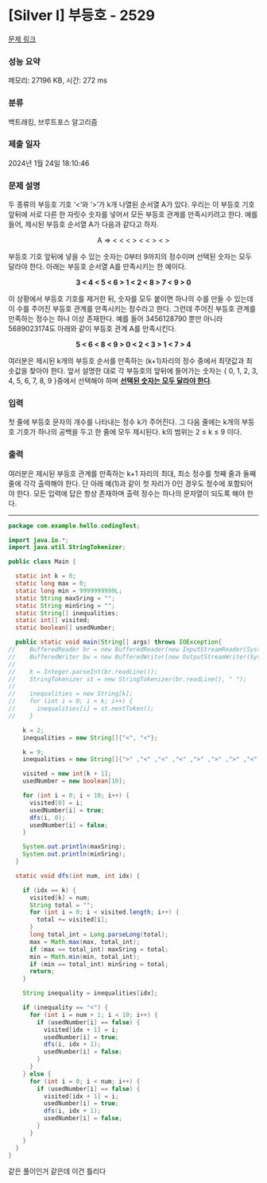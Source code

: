 # [Silver I] 부등호 - 2529 

[문제 링크](https://www.acmicpc.net/problem/2529) 

### 성능 요약

메모리: 27196 KB, 시간: 272 ms

### 분류

백트래킹, 브루트포스 알고리즘

### 제출 일자

2024년 1월 24일 18:10:46

### 문제 설명

<p>두 종류의 부등호 기호 ‘<’와 ‘>’가 k개 나열된 순서열 A가 있다. 우리는 이 부등호 기호 앞뒤에 서로 다른 한 자릿수 숫자를 넣어서 모든 부등호 관계를 만족시키려고 한다. 예를 들어, 제시된 부등호 순서열 A가 다음과 같다고 하자. </p>

<p style="text-align: center;">A ⇒ < < < > < < > < ></p>

<p>부등호 기호 앞뒤에 넣을 수 있는 숫자는 0부터 9까지의 정수이며 선택된 숫자는 모두 달라야 한다. 아래는 부등호 순서열 A를 만족시키는 한 예이다. </p>

<p style="text-align: center;"><strong>3 < 4 < 5 < 6 > 1 < 2 < 8 > 7 < 9 > 0</strong></p>

<p>이 상황에서 부등호 기호를 제거한 뒤, 숫자를 모두 붙이면 하나의 수를 만들 수 있는데 이 수를 주어진 부등호 관계를 만족시키는 정수라고 한다. 그런데 주어진 부등호 관계를 만족하는 정수는 하나 이상 존재한다. 예를 들어 3456128790 뿐만 아니라 5689023174도 아래와 같이 부등호 관계 A를 만족시킨다. </p>

<p style="text-align: center;"><strong>5 < 6 < 8 < 9 > 0 < 2 < 3 > 1 < 7 > 4</strong></p>

<p>여러분은 제시된 k개의 부등호 순서를 만족하는 (k+1)자리의 정수 중에서 최댓값과 최솟값을 찾아야 한다. 앞서 설명한 대로 각 부등호의 앞뒤에 들어가는 숫자는 { 0, 1, 2, 3, 4, 5, 6, 7, 8, 9 }중에서 선택해야 하며 <u><strong>선택된 숫자는 모두 달라야 한다</strong></u>. </p>

### 입력 

 <p>첫 줄에 부등호 문자의 개수를 나타내는 정수 k가 주어진다. 그 다음 줄에는 k개의 부등호 기호가 하나의 공백을 두고 한 줄에 모두 제시된다. k의 범위는 2 ≤ k ≤ 9 이다. </p>

### 출력 

 <p>여러분은 제시된 부등호 관계를 만족하는 k+1 자리의 최대, 최소 정수를 첫째 줄과 둘째 줄에 각각 출력해야 한다. 단 아래 예(1)과 같이 첫 자리가 0인 경우도 정수에 포함되어야 한다. 모든 입력에 답은 항상 존재하며 출력 정수는 하나의 문자열이 되도록 해야 한다. </p>

---

```java
package com.example.hello.codingTest;

import java.io.*;
import java.util.StringTokenizer;

public class Main {

  static int k = 0;
  static long max = 0;
  static long min = 9999999999L;
  static String maxSring = "";
  static String minSring = "";
  static String[] inequalities;
  static int[] visited;
  static boolean[] usedNumber;

  public static void main(String[] args) throws IOException{
//    BufferedReader br = new BufferedReader(new InputStreamReader(System.in));
//    BufferedWriter bw = new BufferedWriter(new OutputStreamWriter(System.out));
//
//    k = Integer.parseInt(br.readLine());
//    StringTokenizer st = new StringTokenizer(br.readLine(), " ");
//
//    inequalities = new String[k];
//    for (int i = 0; i < k; i++) {
//      inequalities[i] = st.nextToken();
//    }

    k = 2;
    inequalities = new String[]{"<", "<"};

    k = 9;
    inequalities = new String[]{">" ,"<" ,"<" ,"<" ,">" ,">" ,">" ,"<" ,"<"};

    visited = new int[k + 1];
    usedNumber = new boolean[10];

    for (int i = 0; i < 10; i++) {
      visited[0] = i;
      usedNumber[i] = true;
      dfs(i, 0);
      usedNumber[i] = false;
    }

    System.out.println(maxSring);
    System.out.println(minSring);
  }

  static void dfs(int num, int idx) {

    if (idx == k) {
      visited[k] = num;
      String total = "";
      for (int i = 0; i < visited.length; i++) {
        total += visited[i];
      }
      long total_int = Long.parseLong(total);
      max = Math.max(max, total_int);
      if (max == total_int) maxSring = total;
      min = Math.min(min, total_int);
      if (min == total_int) minSring = total;
      return;
    }

    String inequality = inequalities[idx];

    if (inequality == "<") {
      for (int i = num + 1; i < 10; i++) {
        if (usedNumber[i] == false) {
          visited[idx + 1] = i;
          usedNumber[i] = true;
          dfs(i, idx + 1);
          usedNumber[i] = false;
        }
      }
    } else {
      for (int i = 0; i < num; i++) {
        if (usedNumber[i] == false) {
          visited[idx + 1] = i;
          usedNumber[i] = true;
          dfs(i, idx + 1);
          usedNumber[i] = false;
        }
      }
    }
  }
}
```
같은 풀이인거 같은데 이건 틀리다

